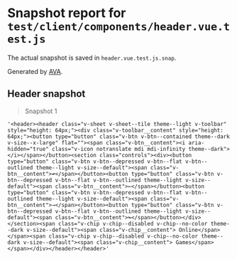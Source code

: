 # Snapshot report for `test/client/components/header.vue.test.js`

The actual snapshot is saved in `header.vue.test.js.snap`.

Generated by [AVA](https://ava.li).

## Header snapshot

> Snapshot 1

    '<header><header class="v-sheet v-sheet--tile theme--light v-toolbar" style="height: 64px;"><div class="v-toolbar__content" style="height: 64px;"><button type="button" class="v-btn v-btn--contained theme--dark v-size--x-large" flat=""><span class="v-btn__content"><i aria-hidden="true" class="v-icon notranslate mdi mdi-infinity theme--dark"></i></span></button><section class="controls"><div><button type="button" class="v-btn v-btn--depressed v-btn--flat v-btn--outlined theme--light v-size--default"><span class="v-btn__content">↫</span></button><button type="button" class="v-btn v-btn--depressed v-btn--flat v-btn--outlined theme--light v-size--default"><span class="v-btn__content">←</span></button><button type="button" class="v-btn v-btn--depressed v-btn--flat v-btn--outlined theme--light v-size--default"><span class="v-btn__content">→</span></button><button type="button" class="v-btn v-btn--depressed v-btn--flat v-btn--outlined theme--light v-size--default"><span class="v-btn__content">↬</span></button></div></section><span class="v-chip v-chip--disabled v-chip--no-color theme--dark v-size--default"><span class="v-chip__content"> Online</span></span><span class="v-chip v-chip--disabled v-chip--no-color theme--dark v-size--default"><span class="v-chip__content"> Games</span></span></div></header></header>'
